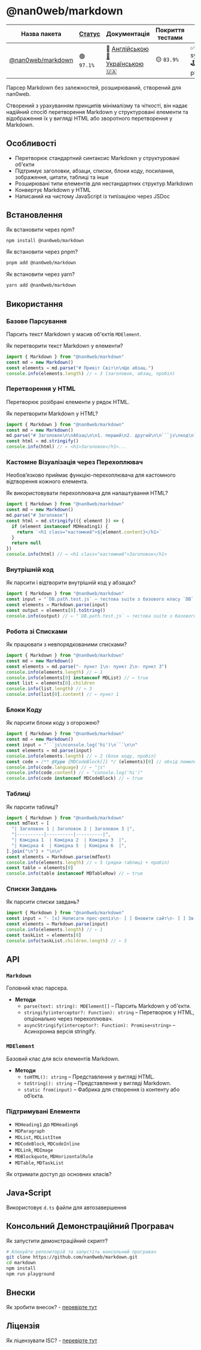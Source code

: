 # @nan0web/markdown

|Назва пакета|[Статус](https://github.com/nan0web/monorepo/blob/main/system.md#написання-сценаріїв)|Документація|Покриття тестами|Функції|Npm версія|
|---|---|---|---|---|---|
 |[@nan0web/markdown](https://github.com/nan0web/markdown/) |🟢 `97.1%` |🧪 [Англійською 🏴󠁧󠁢󠁥󠁮󠁧󠁿](https://github.com/nan0web/markdown/blob/main/README.md)<br />[Українською 🇺🇦](https://github.com/nan0web/markdown/blob/main/docs/uk/README.md) |🟡 `83.9%` |✅ d.ts 📜 system.md 🕹️ playground |— |

Парсер Markdown без залежностей, розширюваний, створений для nan0web.

Створений з урахуванням принципів мінімалізму та чіткості,
він надає надійний спосіб перетворення Markdown у структуровані елементи
та відображення їх у вигляді HTML або зворотного перетворення у Markdown.

## Особливості

- Перетворює стандартний синтаксис Markdown у структуровані об'єкти
- Підтримує заголовки, абзаци, списки, блоки коду, посилання, зображення, цитати, таблиці та інше
- Розширювані типи елементів для нестандартних структур Markdown
- Конвертує Markdown у HTML
- Написаний на чистому JavaScript із типізацією через JSDoc

## Встановлення

Як встановити через npm?
```bash
npm install @nan0web/markdown
```

Як встановити через pnpm?
```bash
pnpm add @nan0web/markdown
```

Як встановити через yarn?
```bash
yarn add @nan0web/markdown
```

## Використання

### Базове Парсування

Парсить текст Markdown у масив об'єктів `MDElement`.

Як перетворити текст Markdown у елементи?
```js
import { Markdown } from "@nan0web/markdown"
const md = new Markdown()
const elements = md.parse("# Привіт Світ\n\nЦе абзац.")
console.info(elements.length) // ← 3 (заголовок, абзац, пробіл)
```
### Перетворення у HTML

Перетворює розібрані елементи у рядок HTML.

Як перетворити Markdown у HTML?
```js
import { Markdown } from "@nan0web/markdown"
const md = new Markdown()
md.parse("# Заголовок\n\nАбзац\n\n1. перший\n2. другий\n\n```js\nкод\n```\n\n")
const html = md.stringify()
console.info(html) // ← <h1>Заголовок</h1>...
```
### Кастомне Візуалізація через Перехоплювач

Необов’язково приймає функцію-перехоплювача для кастомного відтворення кожного елемента.

Як використовувати перехоплювача для налаштування HTML?
```js
import { Markdown } from "@nan0web/markdown"
const md = new Markdown()
md.parse("# Заголовок")
const html = md.stringify(({ element }) => {
  if (element instanceof MDHeading1) {
    return `<h1 class="кастомний">${element.content}</h1>`
  }
  return null
})
console.info(html) // ← <h1 class="кастомний">Заголовок</h1>
```
### Внутрішній код

Як парсити і відтворити внутрішній код у абзацах?
```js
import { Markdown } from "@nan0web/markdown"
const input = "`DB.path.test.js` – тестова suite з базового класу `DB`."
const elements = Markdown.parse(input)
const output = elements[0].toString()
console.info(output) // ← "`DB.path.test.js` – тестова suite з базового класу `DB`.\n\n"
```
### Робота зі Списками

Як працювати з невпорядкованими списками?
```js
import { Markdown } from "@nan0web/markdown"
const md = new Markdown()
const elements = md.parse("- пункт 1\n- пункт 2\n- пункт 3")
console.info(elements.length) // ← 1
console.info(elements[0] instanceof MDList) // ← true
const list = elements[0].children
console.info(list.length) // ← 3
console.info(list[0].content) // ← пункт 1
```
### Блоки Коду

Як парсити блоки коду з огорожею?
```js
import { Markdown } from "@nan0web/markdown"
const md = new Markdown()
const input = "```js\nconsole.log('hi')\n```\n\n"
const elements = md.parse(input)
console.info(elements.length) // ← 2 (блок коду, пробіл)
const code = /** @type {MDCodeBlock[]} */ (elements)[0] // обхід помилки d.ts
console.info(code.language) // ← "js"
console.info(code.content) // ← "console.log('hi')"
console.info(code instanceof MDCodeBlock) // ← true
```
### Таблиці

Як парсити таблиці?
```js
import { Markdown } from "@nan0web/markdown"
const mdText = [
  "| Заголовок 1 | Заголовок 2 | Заголовок 3 |",
  "|----------|----------|----------|",
  "| Комірка 1  | Комірка 2  | Комірка 3  |",
  "| Комірка 4  | Комірка 5  | Комірка 6  |",
].join("\n") + "\n\n"
const elements = Markdown.parse(mdText)
console.info(elements.length) // ← 5 (рядки таблиці + пробіл)
const table = elements[0]
console.info(table instanceof MDTableRow) // ← true
```
### Списки Завдань

Як парсити списки завдань?
```js
import { Markdown } from "@nan0web/markdown"
const input = "- [x] Написати прес-реліз\n- [ ] Оновити сайт\n- [ ] Зв'язатися з медіа"
const elements = Markdown.parse(input)
console.info(elements.length) // ← 1
const taskList = elements[0]
console.info(taskList.children.length) // ← 3
```
## API

### `Markdown`

Головний клас парсера.

* **Методи**
  * `parse(text: string): MDElement[]` – Парсить Markdown у об'єкти.
  * `stringify(interceptor?: Function): string` – Перетворює у HTML, опціонально через перехоплювач.
  * `asyncStringify(interceptor?: Function): Promise<string>` – Асинхронна версія stringify.

### `MDElement`

Базовий клас для всіх елементів Markdown.

* **Методи**
  * `toHTML(): string` – Представлення у вигляді HTML.
  * `toString(): string` – Представлення у вигляді Markdown.
  * `static from(input)` – Фабрика для створення із контенту або об’єкта.

### Підтримувані Елементи

- `MDHeading1` до `MDHeading6`
- `MDParagraph`
- `MDList`, `MDListItem`
- `MDCodeBlock`, `MDCodeInline`
- `MDLink`, `MDImage`
- `MDBlockquote`, `MDHorizontalRule`
- `MDTable`, `MDTaskList`

Як отримати доступ до основних класів?

## Java•Script

Використовує `d.ts` файли для автозавершення

## Консольний Демонстраційний Програвач

Як запустити демонстраційний скрипт?
```bash
# Клонуйте репозиторій та запустіть консольний програвач
git clone https://github.com/nan0web/markdown.git
cd markdown
npm install
npm run playground
```

## Внески

Як зробити внесок? - [перевірте тут](./CONTRIBUTING.md)

## Ліцензія

Як ліцензувати ISC? - [перевірте тут](./LICENSE)
